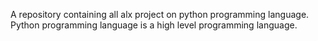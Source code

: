 A repository containing all alx project on python programming language.
Python programming language is a high level programming language.
